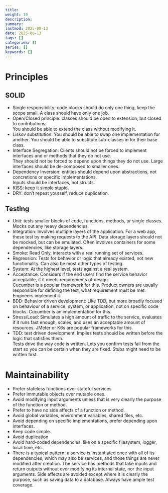 ```yaml
---
title: 
weight: 10
description: 
summary: 
lastmod: 2025-08-13
date: 2025-08-13
tags: []
categories: []
series: []
keywords: []
---
```


# Principles

## SOLID

- Single responsibility: code blocks should do only one thing, keep the scope small.  A class should have only one job.
- Open/Closed principle: classes should be open to extension, but closed to contributions.  
  You should be able to extend the class without modifying it.
- Liskov substitution: You should be able to swap one implementation for another. 
  You should be able to substitute sub-classes in for their base class.
- Interface Segregation: Clients should not be forced to implement interfaces and or methods that they do not use.  
  They should not be forced to depend upon things they do not use.  Large interfaces should be de-composed to smaller ones.
- Dependency Inversion: entities should depend upon abstractions, not concretions or specific implementations.  
  Inputs should be interfaces, not structs.
- KISS: keep it simple stupid.
- DRY: don’t repeat yourself, reduce duplication.

## Testing

- Unit: tests smaller blocks of code, functions, methods, or single classes.  Mocks out any heavy dependencies.
- Integration: Involves multiple layers of the application.  For a web app, these test by making requests to the API.
  Data storage layers should not be mocked, but can be emulated.  Often involves containers for some dependencies, like storage layers.
- Smoke: Read Only, interacts with a real running set of services.
- Regression: Tests for behavior or logic that already existed, not new functionality.  Can also be most other types of testing.
- System: At the highest level, tests against a real system.
- Acceptance: Considers if the end users find the service behavior acceptable, if it meets requirements of design.  
  Cucumber is a popular framework for this.  Product owners are usually responsible for defining the test, 
  what requirement must be met.  Engineers implement it.
- BDD: Behavior driven development: Like TDD, but more broadly focused on behaviour of a service, 
  system, or application, not on specific code blocks.  Cucumber is an implementation for this.
- Stress/Load: Simulates a high amount of traffic to the service, evaluates if it runs fast enough, scales, 
  and uses an acceptable amount of resources.  JMeter or K6s are popular frameworks for this.
- TDD: test driven development.  Implies tests should be written before the logic that satisfies them.  
  Tests drive the way code is written.  Lets you confirm tests fail from the start so you can be certain when they are fixed.
  Stubs might need to be written first.

# Maintainability

- Prefer stateless functions over stateful services
- Prefer immutable objects over mutable ones.
- Avoid modifying input arguments unless that is very clearly the purpose of the function or method.
- Prefer to have no side affects of a function or method.
- Avoid global variables, environment variables, shared files, etc.
- Avoid depending on specific implementations, prefer depending upon interfaces.
- Keep code simple.
- Avoid duplication
- Avoid hard-coded dependencies, like on a specific filesystem, logger, local time, etc.
- There is a typical pattern: a service is instantiated once with all of its dependencies, which may also be services,
  and those things   are never modified after creation.  The service has methods that take inputs and return outputs 
  without ever modifying its internal   state, nor the input arguments.  Side affects are avoided except where it is 
  clearly the purpose, such as saving data to a database.  Always have ample test coverage.
